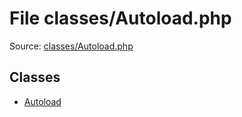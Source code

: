 File classes/Autoload.php
=========

Source: [classes/Autoload.php](https://github.com/PrestaShop/PrestaShop/blob/1.5.3.1/classes/Autoload.php)


Classes
-------

* [Autoload](class.Autoload.md)

